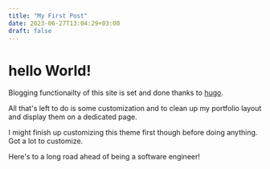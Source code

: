 ```yaml
---
title: "My First Post"
date: 2023-06-27T13:04:29+03:00
draft: false
---
```


# hello World!

Blogging functionailty of this site is set and done thanks to [hugo](https://gohugo.io).

All that's left to do is some customization and to clean up my portfolio layout and display them on a dedicated page.

I might finish up customizing this theme first though before doing anything.
Got a lot to customize.

Here's to a long road ahead of being a software engineer! 